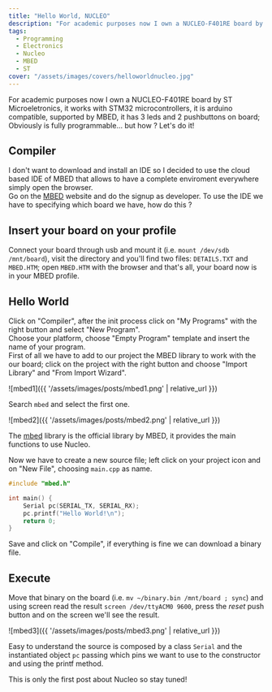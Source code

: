 ```yaml
---
title: "Hello World, NUCLEO"
description: "For academic purposes now I own a NUCLEO-F401RE board by ST Microeletronics, it works with STM32 microcontrollers, it is arduino compatible, supported by MBED, it has 3 leds and 2…"
tags:
  - Programming
  - Electronics
  - Nucleo
  - MBED
  - ST
cover: "/assets/images/covers/helloworldnucleo.jpg"
---
```


For academic purposes now I own a NUCLEO-F401RE board by ST Microeletronics, it works with STM32 microcontrollers, it is arduino compatible, supported by MBED, it has 3 leds and 2 pushbuttons on board; Obviously is fully programmable... but how ? Let's do it!

## Compiler

I don't want to download and install an IDE so I decided to use the cloud based IDE of MBED that allows to have a complete enviroment everywhere simply open the browser.   
Go on the [MBED](https://mbed.com) website and do the signup as developer. To use the IDE we have to specifying which board we have, how do this ?

## Insert your board on your profile

Connect your board through usb and mount it (i.e. `mount /dev/sdb /mnt/board`), visit the directory and you'll find two files: `DETAILS.TXT` and `MBED.HTM`; open `MBED.HTM` with the browser and that's all, your board now is in your MBED profile.

## Hello World

Click on "Compiler", after the init process click on "My Programs" with the right button and select "New Program".   
Choose your platform, choose "Empty Program" template and insert the name of your program.   
First of all we have to add to our project the MBED library to work with the our board; click on the project with the right button and choose "Import Library" and "From Import Wizard".

![mbed1]({{ '/assets/images/posts/mbed1.png' | relative_url }})


Search `mbed` and select the first one.

![mbed2]({{ '/assets/images/posts/mbed2.png' | relative_url }})

The [mbed](https://developer.mbed.org/users/mbed_official/code/mbed/) library is the official library by MBED, it provides the main functions to use Nucleo.

Now we have to create a new source file; left click on your project icon and on "New File", choosing `main.cpp` as name.

```cpp
#include "mbed.h"

int main() {
    Serial pc(SERIAL_TX, SERIAL_RX);
    pc.printf("Hello World!\n");
    return 0;
}
```

Save and click on "Compile", if everything is fine we can download a binary file.

## Execute

Move that binary on the board (i.e. `mv ~/binary.bin /mnt/board ; sync`) and using screen read the result `screen /dev/ttyACM0 9600`, press the *reset* push button and on the screen we'll see the result.

![mbed3]({{ '/assets/images/posts/mbed3.png' | relative_url }})

Easy to understand the source is composed by a class `Serial` and the instantiated object `pc` passing which pins we want to use to the constructor and using the printf method.

This is only the first post about Nucleo so stay tuned!
